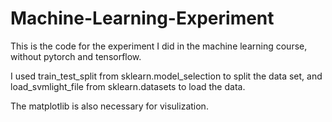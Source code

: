 # Machine-Learning-Experiment
This is the code for the experiment I did in the machine learning course, without pytorch and tensorflow.

I used train_test_split from sklearn.model_selection to split the data set, and load_svmlight_file from sklearn.datasets to load the data.

The matplotlib is also necessary for visulization.

